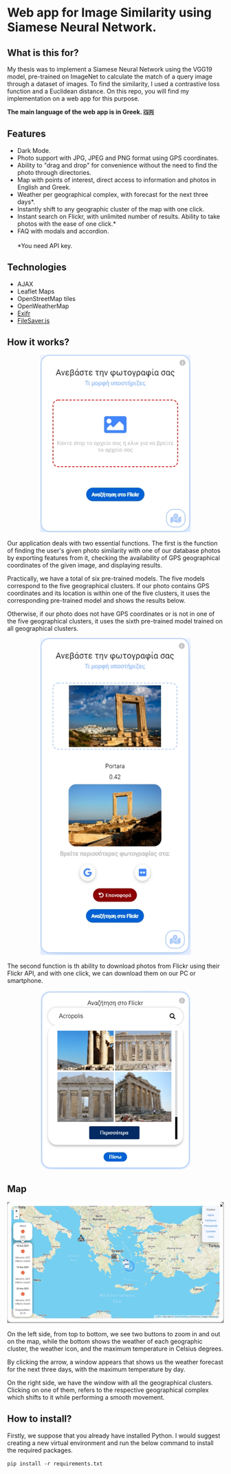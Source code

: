 


# Web app for Image Similarity using Siamese Neural Network.
## What is this for?
My thesis was to implement a Siamese Neural Network using the VGG19 model, pre-trained on ImageNet to calculate the match of a query image through a dataset of images. To find the similarity, I used a contrastive loss function and a Euclidean distance. On this repo, you will find my implementation on a web app for this purpose.

<strong>The main language of the web app is in Greek. :greece:	 </strong>


## Features

<ul>
<li>Dark Mode.</li>
<li>Photo support with  JPG, JPEG and PNG format  using GPS coordinates. </li>
<li>Ability to "drag and drop" for convenience without the need to find the photo through directories. </li>
<li>Map with points of interest, direct access to information and photos in English and Greek. </li>
<li>Weather per geographical complex, with forecast for the next three days*. </li>
<li>Instantly shift to any geographic cluster of the map with one click. </li>
<li>Instant search on Flickr, with unlimited number of results. Ability to take photos with the ease of one click.* </li>
<li>FAQ with modals and accordion. </li>
<br/>
*You need API key.
</ul>

## Technologies
* AJAX
* Leaflet Maps
* OpenStreetMap tiles
* OpenWeatherMap
* <a href='https://github.com/MikeKovarik/exifr' target='_blank'>Exifr</a>
* <a href='https://github.com/eligrey/FileSaver.js/' target='_blank'>FileSaver.js</a>


## How it works?

<p align="center">
  <img width='350' src="https://github.com/eliac7/image-similarity-siamese/blob/main/tutorial-images/flickr/flickr_04.jpg?raw=true">
</p>

Our application deals with two essential functions. The first is the function of finding the user's given photo similarity with one of our database photos by exporting features from it, checking the availability of GPS geographical coordinates of the given image, and displaying results.

Practically, we have a total of six pre-trained models. The five models correspond to the five geographical clusters. If our photo contains GPS coordinates and its location is within one of the five clusters, it uses the corresponding pre-trained model and shows the results below.

Otherwise, if our photo does not have GPS coordinates or is not in one of the five geographical clusters, it uses the sixth pre-trained model trained on all geographical clusters.

<p align="center">
  <img width='350' src="https://github.com/eliac7/image-similarity-siamese/blob/main/tutorial-images/flickr/flickr_06.jpg?raw=true">
</p>


The second function is th ability to download photos from Flickr using their Flickr API, and with one click, we can download them on our PC or smartphone.


<p align="center">
  <img width='350' src="https://github.com/eliac7/image-similarity-siamese/blob/main/tutorial-images/flickr/flickr_02.png?raw=true">
</p>

## Map

<p align="center">
  <img  src="https://github.com/eliac7/image-similarity-siamese/blob/main/tutorial-images/leaflet/leaflet_01.jpg?raw=true">
</p>

On the left side, from top to bottom, we see two buttons to zoom in and out on the map, while the bottom shows the weather of each geographic cluster, the weather icon, and the maximum temperature in Celsius degrees.

By clicking the arrow, a window appears that shows us the weather forecast for the next three days, with the maximum temperature by day.

On the right side, we have the window with all the geographical clusters. Clicking on one of them, refers to the respective geographical complex which shifts to it while performing a smooth movement.










## How to install?
Firstly, we suppose that you already have installed Python. I would suggest creating a new virtual environment and run the below command to install the required packages.
```
pip install -r requirements.txt
```




